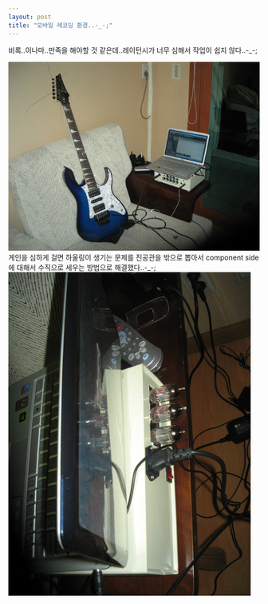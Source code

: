 ```yaml
---
layout: post
title: "모바일 레코딩 환경..-_-;"
---
```


비록..이나마..만족을 해야할 것 같은데..레이턴시가 너무 심해서 작업이 쉽지 않다..-_-;

![image](/assets/images/e86530b2828a56621cca545c36d448e3.jpg)
게인을 심하게 걸면 하울링이 생기는 문제를 진공관을 밖으로 뽑아서 component side에 대해서 수직으로 세우는 방법으로 해결했다..-_-;
![image](/assets/images/fd9c6eb083b92dd2edbee20fbf554688.jpg)


